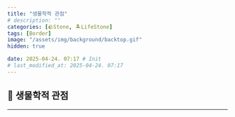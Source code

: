 ```yaml
---
title: "생물학적 관점"
# description: ""
categories: [🪨Stone, 🏝️LifeStone]
tags: [Border]
image: "/assets/img/background/backtop.gif"
hidden: true

date: 2025-04-24. 07:17 # Init
# last_modified_at: 2025-04-24. 07:17
---
```


## 🗿 생물학적 관점

---
